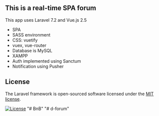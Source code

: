 ## This is a real-time SPA forum

This app uses Laravel 7.2 and Vue.js 2.5

- SPA
- SASS environment 
- CSS: vuetify
- vuex, vue-router
- Database is MySQL
- XAMPP
- Auth implemented using Sanctum
- Notification using Pusher

## License

The Laravel framework is open-sourced software licensed under the [MIT license](https://opensource.org/licenses/MIT).

[![License](https://img.shields.io/badge/License-Apache%202.0-blue.svg)](https://opensource.org/licenses/Apache-2.0)
"# BnB" 
"# d-forum" 
